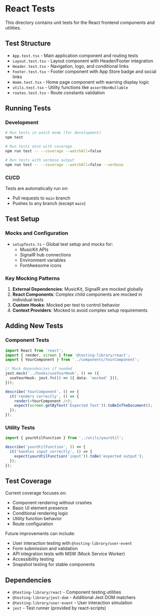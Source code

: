 # React Tests

This directory contains unit tests for the React frontend components and utilities.

## Test Structure

- `App.test.tsx` - Main application component and routing tests
- `Layout.test.tsx` - Layout component with Header/Footer integration
- `Header.test.tsx` - Navigation, logo, and conditional links
- `Footer.test.tsx` - Footer component with App Store badge and social links
- `Home.test.tsx` - Home page component with warning display logic
- `utils.test.tsx` - Utility functions like `assertNonNullable`
- `routes.test.tsx` - Route constants validation

## Running Tests

### Development
```bash
# Run tests in watch mode (for development)
npm test

# Run tests once with coverage
npm run test -- --coverage --watchAll=false

# Run tests with verbose output
npm run test -- --coverage --watchAll=false --verbose
```

### CI/CD
Tests are automatically run on:
- Pull requests to `main` branch 
- Pushes to any branch (except `main`)

## Test Setup

### Mocks and Configuration
- `setupTests.ts` - Global test setup and mocks for:
  - MusicKit APIs
  - SignalR hub connections
  - Environment variables
  - FontAwesome icons

### Key Mocking Patterns
1. **External Dependencies**: MusicKit, SignalR are mocked globally
2. **React Components**: Complex child components are mocked in individual tests
3. **Custom Hooks**: Mocked per test to control behavior
4. **Context Providers**: Mocked to avoid complex setup requirements

## Adding New Tests

### Component Tests
```typescript
import React from 'react';
import { render, screen } from '@testing-library/react';
import { YourComponent } from '../components/YourComponent';

// Mock dependencies if needed
jest.mock('../hooks/useYourHook', () => ({
  useYourHook: jest.fn(() => ({ data: 'mocked' })),
}));

describe('YourComponent', () => {
  it('renders correctly', () => {
    render(<YourComponent />);
    expect(screen.getByText('Expected Text')).toBeInTheDocument();
  });
});
```

### Utility Tests
```typescript
import { yourUtilFunction } from '../utils/yourUtil';

describe('yourUtilFunction', () => {
  it('handles input correctly', () => {
    expect(yourUtilFunction('input')).toBe('expected output');
  });
});
```

## Test Coverage

Current coverage focuses on:
- Component rendering without crashes
- Basic UI element presence
- Conditional rendering logic
- Utility function behavior
- Route configuration

Future improvements can include:
- User interaction testing with `@testing-library/user-event`
- Form submission and validation
- API integration tests with MSW (Mock Service Worker)
- Accessibility testing
- Snapshot testing for stable components

## Dependencies

- `@testing-library/react` - Component testing utilities
- `@testing-library/jest-dom` - Additional Jest DOM matchers
- `@testing-library/user-event` - User interaction simulation
- `jest` - Test runner (provided by react-scripts)